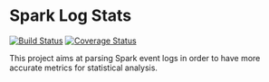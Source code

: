 # Spark Log Stats
[![Build Status](https://travis-ci.org/cemsbr/spark_log_stats.svg?branch=master)](https://travis-ci.org/cemsbr/spark_log_stats)
[![Coverage Status](https://coveralls.io/repos/github/cemsbr/spark_log_stats/badge.svg?branch=master)](https://coveralls.io/github/cemsbr/spark_log_stats?branch=master)


This project aims at parsing Spark event logs in order to have more accurate metrics for statistical analysis.
